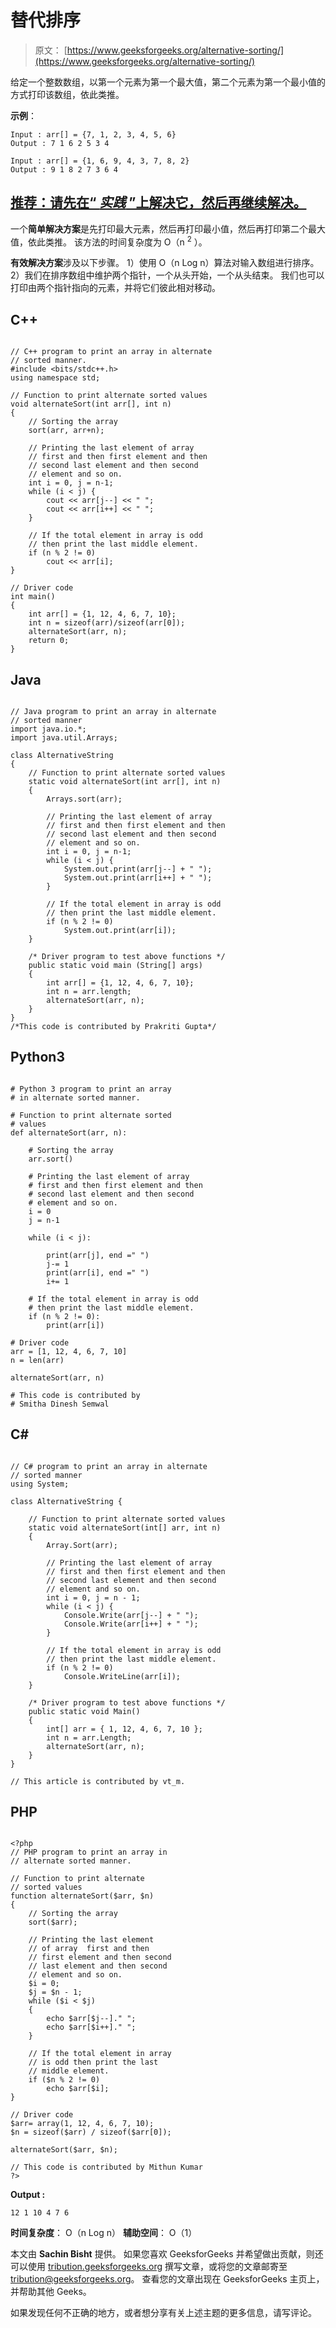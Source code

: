# 替代排序

> 原文： [https://www.geeksforgeeks.org/alternative-sorting/](https://www.geeksforgeeks.org/alternative-sorting/)

给定一个整数数组，以第一个元素为第一个最大值，第二个元素为第一个最小值的方式打印该数组，依此类推。

**示例**：

```
Input : arr[] = {7, 1, 2, 3, 4, 5, 6}
Output : 7 1 6 2 5 3 4

Input : arr[] = {1, 6, 9, 4, 3, 7, 8, 2}
Output : 9 1 8 2 7 3 6 4

```

## [推荐：请先在“ ***实践*** ”上解决它，然后再继续解决。](https://practice.geeksforgeeks.org/problems/alternative-sorting/0)

一个**简单解决方案**是先打印最大元素，然后再打印最小值，然后再打印第二个最大值，依此类推。 该方法的时间复杂度为 O（n <sup>2</sup> ）。

**有效解决方案**涉及以下步骤。
1）使用 O（n Log n）算法对输入数组进行排序。
2）我们在排序数组中维护两个指针，一个从头开始，一个从头结束。 我们也可以打印由两个指针指向的元素，并将它们彼此相对移动。

## C++ 

```

// C++ program to print an array in alternate 
// sorted manner. 
#include <bits/stdc++.h> 
using namespace std; 

// Function to print alternate sorted values 
void alternateSort(int arr[], int n) 
{ 
    // Sorting the array 
    sort(arr, arr+n); 

    // Printing the last element of array  
    // first and then first element and then  
    // second last element and then second  
    // element and so on. 
    int i = 0, j = n-1; 
    while (i < j) { 
        cout << arr[j--] << " "; 
        cout << arr[i++] << " "; 
    } 

    // If the total element in array is odd  
    // then print the last middle element. 
    if (n % 2 != 0) 
        cout << arr[i]; 
} 

// Driver code 
int main() 
{ 
    int arr[] = {1, 12, 4, 6, 7, 10}; 
    int n = sizeof(arr)/sizeof(arr[0]); 
    alternateSort(arr, n); 
    return 0; 
} 

```

## Java

```

// Java program to print an array in alternate 
// sorted manner 
import java.io.*; 
import java.util.Arrays; 

class AlternativeString 
{ 
    // Function to print alternate sorted values 
    static void alternateSort(int arr[], int n) 
    { 
        Arrays.sort(arr); 

        // Printing the last element of array  
        // first and then first element and then  
        // second last element and then second  
        // element and so on. 
        int i = 0, j = n-1; 
        while (i < j) { 
            System.out.print(arr[j--] + " "); 
            System.out.print(arr[i++] + " "); 
        } 

        // If the total element in array is odd  
        // then print the last middle element. 
        if (n % 2 != 0) 
            System.out.print(arr[i]); 
    } 

    /* Driver program to test above functions */
    public static void main (String[] args) 
    { 
        int arr[] = {1, 12, 4, 6, 7, 10}; 
        int n = arr.length; 
        alternateSort(arr, n); 
    } 
} 
/*This code is contributed by Prakriti Gupta*/

```

## Python3

```

# Python 3 program to print an array 
# in alternate sorted manner. 

# Function to print alternate sorted 
# values 
def alternateSort(arr, n): 

    # Sorting the array 
    arr.sort()  

    # Printing the last element of array  
    # first and then first element and then  
    # second last element and then second  
    # element and so on. 
    i = 0
    j = n-1

    while (i < j):  

        print(arr[j], end =" ") 
        j-= 1
        print(arr[i], end =" ") 
        i+= 1

    # If the total element in array is odd  
    # then print the last middle element. 
    if (n % 2 != 0): 
        print(arr[i])  

# Driver code 
arr = [1, 12, 4, 6, 7, 10]  
n = len(arr) 

alternateSort(arr, n)  

# This code is contributed by 
# Smitha Dinesh Semwal 

```

## C# 

```

// C# program to print an array in alternate 
// sorted manner 
using System; 

class AlternativeString { 

    // Function to print alternate sorted values 
    static void alternateSort(int[] arr, int n) 
    { 
        Array.Sort(arr); 

        // Printing the last element of array 
        // first and then first element and then 
        // second last element and then second 
        // element and so on. 
        int i = 0, j = n - 1; 
        while (i < j) { 
            Console.Write(arr[j--] + " "); 
            Console.Write(arr[i++] + " "); 
        } 

        // If the total element in array is odd 
        // then print the last middle element. 
        if (n % 2 != 0) 
            Console.WriteLine(arr[i]); 
    } 

    /* Driver program to test above functions */
    public static void Main() 
    { 
        int[] arr = { 1, 12, 4, 6, 7, 10 }; 
        int n = arr.Length; 
        alternateSort(arr, n); 
    } 
} 

// This article is contributed by vt_m. 

```

## PHP

```

<?php 
// PHP program to print an array in  
// alternate sorted manner. 

// Function to print alternate 
// sorted values 
function alternateSort($arr, $n) 
{ 
    // Sorting the array 
    sort($arr); 

    // Printing the last element  
    // of array  first and then  
    // first element and then second  
    // last element and then second   
    // element and so on. 
    $i = 0; 
    $j = $n - 1; 
    while ($i < $j) 
    { 
        echo $arr[$j--]." "; 
        echo $arr[$i++]." "; 
    } 

    // If the total element in array   
    // is odd then print the last  
    // middle element. 
    if ($n % 2 != 0) 
        echo $arr[$i]; 
} 

// Driver code 
$arr= array(1, 12, 4, 6, 7, 10); 
$n = sizeof($arr) / sizeof($arr[0]); 

alternateSort($arr, $n); 

// This code is contributed by Mithun Kumar 
?> 

```

**Output :**

```
12 1 10 4 7 6 

```

**时间复杂度**： O（n Log n）
**辅助空间**： O（1）

本文由 **Sachin Bisht** 提供。 如果您喜欢 GeeksforGeeks 并希望做出贡献，则还可以使用 [tribution.geeksforgeeks.org](http://www.contribute.geeksforgeeks.org) 撰写文章，或将您的文章邮寄至 tribution@geeksforgeeks.org。 查看您的文章出现在 GeeksforGeeks 主页上，并帮助其他 Geeks。

如果发现任何不正确的地方，或者想分享有关上述主题的更多信息，请写评论。

